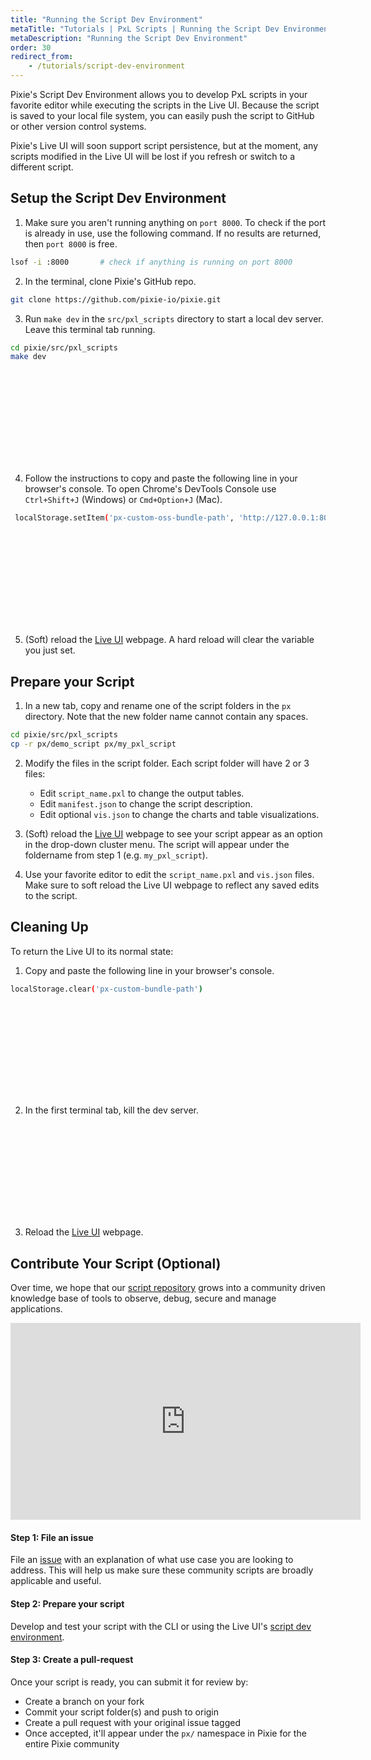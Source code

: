 ```yaml
---
title: "Running the Script Dev Environment"
metaTitle: "Tutorials | PxL Scripts | Running the Script Dev Environment"
metaDescription: "Running the Script Dev Environment"
order: 30
redirect_from:
    - /tutorials/script-dev-environment
---
```


Pixie's Script Dev Environment allows you to develop PxL scripts in your favorite editor while executing the scripts in the Live UI. Because the script is saved to your local file system, you can easily push the script to GitHub or other version control systems.

Pixie's Live UI will soon support script persistence, but at the moment, any scripts modified in the Live UI will be lost if you refresh or switch to a different script.

## Setup the Script Dev Environment

1. Make sure you aren't running anything on `port 8000`. To check if the port is already in use, use the following command. If no results are returned, then `port 8000` is free.

```bash
lsof -i :8000 		# check if anything is running on port 8000

```

2. In the terminal, clone Pixie's GitHub repo.

```bash
git clone https://github.com/pixie-io/pixie.git
```

3. Run `make dev` in the `src/pxl_scripts` directory to start a local dev server. Leave this terminal tab running.

```bash
cd pixie/src/pxl_scripts
make dev
```

<svg title='' src='script-dev-env/dev-env-1.png'/>

4. Follow the instructions to copy and paste the following line in your browser's console. To open Chrome's DevTools Console use `Ctrl+Shift+J` (Windows) or `Cmd+Option+J` (Mac).

```bash
 localStorage.setItem('px-custom-oss-bundle-path', 'http://127.0.0.1:8000/bundle-oss.json')
```

<svg title='' src='script-dev-env/dev-env-2.png'/>

5. (Soft) reload the [Live UI](https://work.withpixie.ai) webpage. A hard reload will clear the variable you just set.

## Prepare your Script

1. In a new tab, copy and rename one of the script folders in the `px` directory. Note that the new folder name cannot contain any spaces.

```bash
cd pixie/src/pxl_scripts
cp -r px/demo_script px/my_pxl_script
```

2. Modify the files in the script folder. Each script folder will have 2 or 3 files:

	- Edit `script_name.pxl` to change the output tables.
	- Edit `manifest.json` to change the script description.
	- Edit optional `vis.json` to change the charts and table visualizations.

3. (Soft) reload the [Live UI](https://work.withpixie.ai) webpage to see your script appear as an option in the drop-down cluster menu. The script will appear under the foldername from step 1 (e.g. `my_pxl_script`).

4. Use your favorite editor to edit the `script_name.pxl` and `vis.json` files. Make sure to soft reload the Live UI webpage to reflect any saved edits to the script.

## Cleaning Up

To return the Live UI to its normal state:

1. Copy and paste the following line in your browser's console.

```bash
localStorage.clear('px-custom-bundle-path')
```

<svg title='' src='script-dev-env/dev-env-4.png'/>

2. In the first terminal tab, kill the dev server.

<svg title='' src='script-dev-env/dev-env-3.png'/>

3. Reload the [Live UI](https://work.withpixie.ai) webpage.

## Contribute Your Script (Optional)

Over time, we hope that our [script repository](https://github.com/pixie-io/pixie/tree/main/src/pxl_scripts) grows into a community driven knowledge base of tools to observe, debug, secure and manage applications.

<iframe width="560" height="315" src="https://www.youtube.com/embed/So4ep2mMcSI" frameborder="0" allow="accelerometer; autoplay; encrypted-media; gyroscope; picture-in-picture" allowfullscreen></iframe>

#### Step 1: File an issue

File an [issue](https://github.com/pixie-io/pixie/issues/new/choose) with an explanation of what use case you are looking to address. This will help us make sure these community scripts are broadly applicable and useful.

#### Step 2: Prepare your script

Develop and test your script with the CLI or using the Live UI's [script dev environment](/tutorials/pxl-scripts/script-dev-environment).

#### Step 3: Create a pull-request

Once your script is ready, you can submit it for review by:

- Create a branch on your fork
- Commit your script folder(s) and push to origin
- Create a pull request with your original issue tagged
- Once accepted, it'll appear under the `px/` namespace in Pixie for the entire Pixie community
